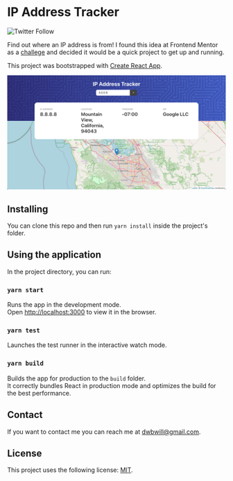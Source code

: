 # IP Address Tracker

![Twitter Follow](https://img.shields.io/twitter/follow/dwberri?style=social)

Find out where an IP address is from! I found this idea at Frontend Mentor as a [challege](https://www.frontendmentor.io/challenges/ip-address-tracker-I8-0yYAH0) and decided it would be a quick project to get up and running.

This project was bootstrapped with [Create React App](https://github.com/facebook/create-react-app).

![Screenshot of the IP Address Tracker homepage](ipaddresstracker.png)

## Installing

You can clone this repo and then run `yarn install` inside the project's folder.

## Using the application

In the project directory, you can run:

### `yarn start`

Runs the app in the development mode.<br />
Open [http://localhost:3000](http://localhost:3000) to view it in the browser.

### `yarn test`

Launches the test runner in the interactive watch mode.<br />

### `yarn build`

Builds the app for production to the `build` folder.<br />
It correctly bundles React in production mode and optimizes the build for the best performance.

## Contact

If you want to contact me you can reach me at <dwbwill@gmail.com>.

## License

This project uses the following license: [MIT](LICENSE.md).